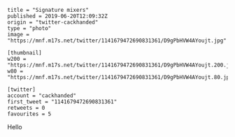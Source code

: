 ```
title = "Signature mixers"
published = 2019-06-20T12:09:32Z
origin = "twitter-cackhanded"
type = "photo"
image = "https://mnf.m17s.net/twitter/1141679472690831361/D9gPbHVW4AYoujt.jpg"

[thumbnail]
w200 = "https://mnf.m17s.net/twitter/1141679472690831361/D9gPbHVW4AYoujt.200.jpg"
w80 = "https://mnf.m17s.net/twitter/1141679472690831361/D9gPbHVW4AYoujt.80.jpg"

[twitter]
account = "cackhanded"
first_tweet = "1141679472690831361"
retweets = 0
favourites = 5
```

Hello

<p class='image'><img src='https://mnf.m17s.net/twitter/1141679472690831361/D9gPbHVW4AYoujt.jpg' alt=''></p>

